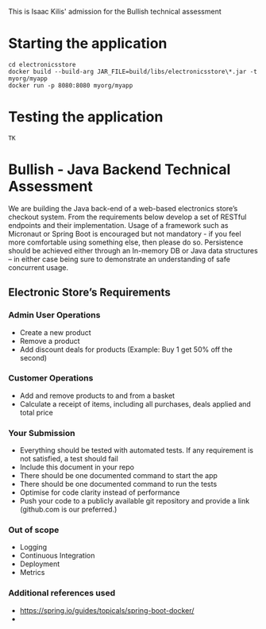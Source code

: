 This is Isaac Kilis' admission for the Bullish technical assessment

# Starting the application

```
cd electronicsstore
docker build --build-arg JAR_FILE=build/libs/electronicsstore\*.jar -t myorg/myapp
docker run -p 8080:8080 myorg/myapp
```

# Testing the application

```
TK
```

# Bullish - Java Backend Technical Assessment

We are building the Java back-end of a web-based electronics store’s checkout system. From the
requirements below develop a set of RESTful endpoints and their implementation.
Usage of a framework such as Micronaut or Spring Boot is encouraged but not mandatory - if you
feel more comfortable using something else, then please do so.
Persistence should be achieved either through an In-memory DB or Java data structures – in either
case being sure to demonstrate an understanding of safe concurrent usage.

## Electronic Store’s Requirements
### Admin User Operations

-  Create a new product
-  Remove a product
-  Add discount deals for products (Example: Buy 1 get 50% off the second)

### Customer Operations

- Add and remove products to and from a basket
- Calculate a receipt of items, including all purchases, deals applied and total price

### Your Submission

- Everything should be tested with automated tests. If any requirement is not satisfied, a test
should fail
- Include this document in your repo
- There should be one documented command to start the app
- There should be one documented command to run the tests
- Optimise for code clarity instead of performance
- Push your code to a publicly available git repository and provide a link (github.com is our preferred.)

### Out of scope

- Logging
- Continuous Integration
- Deployment
- Metrics

### Additional references used
- https://spring.io/guides/topicals/spring-boot-docker/
- 
